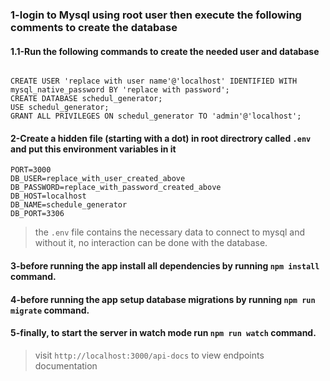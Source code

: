 ### 1-login to Mysql using root user then execute the following comments to create the database


#### 1.1-Run the following commands to create the needed user and database

```

CREATE USER 'replace with user name'@'localhost' IDENTIFIED WITH mysql_native_password BY 'replace with password';
CREATE DATABASE schedul_generator;
USE schedul_generator;
GRANT ALL PRIVILEGES ON schedul_generator TO 'admin'@'localhost';

```


#### 2-Create a hidden file (starting with a dot) in root directrory called `.env` and put this environment variables in it
```
PORT=3000
DB_USER=replace_with_user_created_above
DB_PASSWORD=replace_with_password_created_above
DB_HOST=localhost
DB_NAME=schedule_generator
DB_PORT=3306
``` 

> the `.env` file contains the necessary data to connect to mysql and without it, no interaction can be done with the database.



#### 3-before running the app install all dependencies by running `npm install` command.

#### 4-before running the app setup database migrations by running `npm run migrate` command.


#### 5-finally, to start the server in watch mode run `npm run watch` command.

> visit `http://localhost:3000/api-docs` to view endpoints documentation